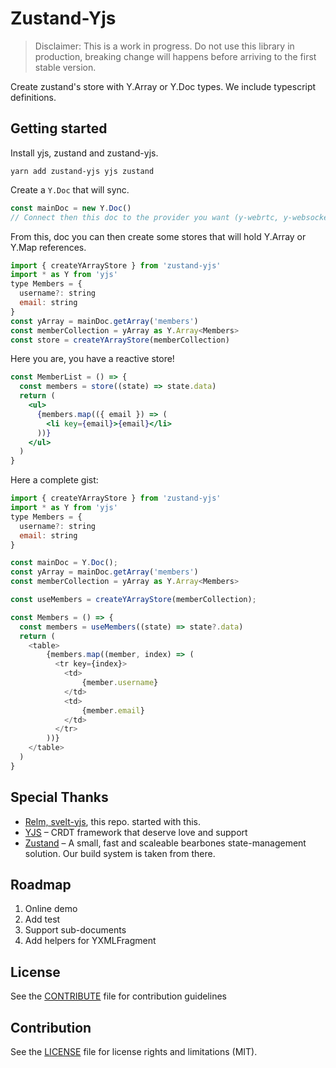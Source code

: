 # Zustand-Yjs

> Disclaimer: This is a work in progress. Do not use this library in production,
> breaking change will happens before arriving to the first stable version.

Create zustand's store with Y.Array or Y.Doc types.
We include typescript definitions.

## Getting started

Install yjs, zustand and zustand-yjs.

```
yarn add zustand-yjs yjs zustand
```

Create a `Y.Doc` that will sync.

```js
const mainDoc = new Y.Doc()
// Connect then this doc to the provider you want (y-webrtc, y-websocket, etc)
```

From this, doc you can then create some stores that will hold Y.Array or Y.Map references.

```js
import { createYArrayStore } from 'zustand-yjs'
import * as Y from 'yjs'
type Members = {
  username?: string
  email: string
}
const yArray = mainDoc.getArray('members')
const memberCollection = yArray as Y.Array<Members>
const store = createYArrayStore(memberCollection)
```

Here you are, you have a reactive store!

```jsx
const MemberList = () => {
  const members = store((state) => state.data)
  return (
    <ul>
      {members.map(({ email }) => (
        <li key={email}>{email}</li>
      ))}
    </ul>
  )
}
```

Here a complete gist:

```js
import { createYArrayStore } from 'zustand-yjs'
import * as Y from 'yjs'
type Members = {
  username?: string
  email: string
}

const mainDoc = Y.Doc();
const yArray = mainDoc.getArray('members')
const memberCollection = yArray as Y.Array<Members>

const useMembers = createYArrayStore(memberCollection);

const Members = () => {
  const members = useMembers((state) => state?.data)
  return (
    <table>
        {members.map((member, index) => (
          <tr key={index}>
            <td>
                {member.username}
            </td>
            <td>
                {member.email}
            </td>
          </tr>
        ))}
    </table>
  )
}
```

## Special Thanks

- [Relm, svelt-yjs](https://github.com/relm-us/svelt-yjs/), this repo. started with this.
- [YJS](https://github.com/yjs/yjs) – CRDT framework that deserve love and support
- [Zustand](https://github.com/pmndrs/zustand) – A small, fast and scaleable bearbones state-management solution. Our build system is taken from there.

## Roadmap

1. Online demo
2. Add test
3. Support sub-documents
4. Add helpers for YXMLFragment

## License

See the [CONTRIBUTE](CONTRIBUTE.md) file for contribution guidelines

## Contribution

See the [LICENSE](LICENSE.md) file for license rights and limitations (MIT).
